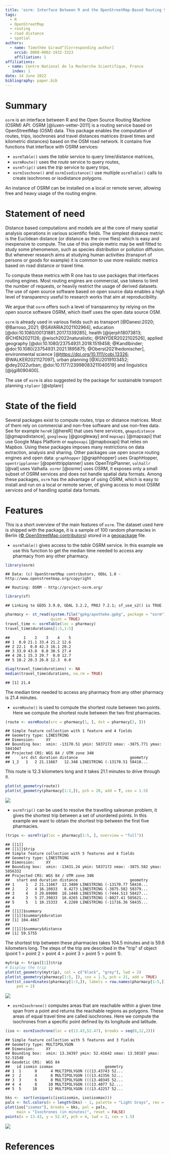 ```yaml
---
title: 'osrm: Interface Between R and the OpenStreetMap-Based Routing Service OSRM'
tags:
  - R
  - OpenStreetMap
  - routing
  - road distance
  - spatial
authors:
  - name: Timothée Giraud^[Corresponding author] 
    orcid: 0000-0002-1932-3323
    affiliation: 1
affiliations:
 - name: Centre National de la Recherche Scientifique, France
   index: 1
date: 14 June 2022
bibliography: paper.bib
---
```


# Summary

`osrm` is an interface between R and the Open Source Routing Machine (OSRM) API. OSRM [@luxen-vetter-2011] is a routing service based on OpenStreetMap (OSM) data. This package enables the computation of routes, trips, isochrones and travel distances matrices (travel times and kilometric distances) based on the OSM road network. 
It contains five functions that interface with OSRM services:

- `osrmTable()` uses the *table* service to query time/distance matrices,
- `osrmRoute()` uses the *route* service to query routes,
- `osrmTrip()` uses the *trip* service to query trips,
- `osrmIsochone()` and `osrmIsodistance()` use multiple `osrmTable()` calls to create isochrones or isodistance polygons.

An instance of OSRM can be installed on a local or remote server, allowing free and heavy usage of the routing engine.



# Statement of need

Distance based computations and models are at the core of many spatial analysis operations in various scientific fields.
The simplest distance metric is the Euclidean distance (or distance as the crow flies) which is easy and inexpensive to compute. The use of this simple metric may be well fitted to study some phenomenon, such as species distribution or pollution diffusion. 
But whenever research aims at studying human activities (transport of persons or goods for example) it is common to use more realistic metrics based on road distance or travel time.

To compute these metrics with R one has to use packages that interfaces routing engines. Most routing engines are commercial, use tokens to limit the number of requests, or heavily restrict the usage of derived datasets. 
The use of open source software based on open source data enables a high level of transparency useful to research works that aim at reproducibility. 

We argue that `osrm` offers such a level of transparency by relying on the open source software OSRM, which itself uses the open data source OSM.  

`osrm` is already used in various fields such as
transport [@Danesi:2020; @Barroso_2021; @SAVARIA2021102964], 
education [@doi:10.1080/00131881.2017.1339285], 
health [@ijerph18073813; @CHEN2021126; @wisch2022naturalistic; @SNYDER2022102526], 
applied geography [@doi:10.1080/23754931.2018.1519458; @Kandlbinder; @doi:10.1080/23754931.2021.1895875; @Oberst2021hedonischer], 
environmental science [@https://doi.org/10.1111/cobi.13326; @WALKER2021127097], 
urban planning [@XU2019103452; @dey2022urban; @doi:10.1177/23998083211040519] 
and linguistics [@ijgi8090400].  

The use of `osrm` is also suggested by the package for sustainable transport planning `stplanr` [@stplanr]


# State of the field

Several packages exist to compute routes, trips or distance matrices. Most of them rely on commercial and non-free software and use non-free data. See for example `hereR` [@hereR] that uses here services, `gmapsdistance` [@gmapsdistance], `googleway` [@googleway] and `mapsapi` [@mapsapi] that use Google Maps Platform or `mapboxapi` [@mapboxapi] that relies on Mapbox. Using these packages imposes many restrictions on data extraction, analysis and sharing. Other packages use open source routing engines and open data: `graphhopper` [@graphhopper] uses GraphHopper, `opentripplanner` [@openttripplanner] uses OpenTripPlanner, `valhallr` [@val] uses Valhalla. `osrmr` [@osrmr] uses OSRM, it exposes only a small subset of OSRM services and does not handle spatial data formats. 
Among these packages, `osrm` has the advantage of using OSRM, which is easy to install and run on a local or remote server, of giving access to most OSRM services and of handling spatial data formats. 

# Features 

This is a short overview of the main features of `osrm`. The dataset used here is shipped with the package, it is a sample of 100 random pharmacies in Berlin ([© OpenStreetMap contributors](https://www.openstreetmap.org/copyright/en)) stored in a [geopackage](https://www.geopackage.org/) file.  

* `osrmTable()` gives access to the *table* OSRM service. In this example we use this function to get the median time needed to access any pharmacy from any other pharmacy.   

``` r
library(osrm)
```

    ## Data: (c) OpenStreetMap contributors, ODbL 1.0 - http://www.openstreetmap.org/copyright

    ## Routing: OSRM - http://project-osrm.org/


``` r
library(sf)
```

    ## Linking to GEOS 3.9.0, GDAL 3.2.2, PROJ 7.2.1; sf_use_s2() is TRUE

``` r
pharmacy <- st_read(system.file("gpkg/apotheke.gpkg", package = "osrm"), 
                    quiet = TRUE)
travel_time <- osrmTable(loc = pharmacy)
travel_time$durations[1:5,1:5]
```

    ##      1    2    3    4    5
    ## 1  0.0 21.1 33.4 21.2 12.6
    ## 2 22.1  0.0 42.3 16.1 20.2
    ## 3 33.0 43.0  0.0 30.5 27.4
    ## 4 20.1 15.3 29.7  0.0 12.7
    ## 5 10.2 20.3 26.8 12.3  0.0

``` r
diag(travel_time$durations) <- NA
median(travel_time$durations, na.rm = TRUE)
```

    ## [1] 21.4

The median time needed to access any pharmacy from any other pharmacy is 21.4 minutes. 


* `osrmRoute()` is used to compute the shortest route between two points. Here we compute the shortest route between the two first pharmacies. 

``` r
(route <- osrmRoute(src = pharmacy[1, ], dst = pharmacy[2, ]))
```

    ## Simple feature collection with 1 feature and 4 fields
    ## Geometry type: LINESTRING
    ## Dimension:     XY
    ## Bounding box:  xmin: -13170.51 ymin: 5837172 xmax: -3875.771 ymax: 5841047
    ## Projected CRS: WGS 84 / UTM zone 34N
    ##     src dst duration distance                       geometry
    ## 1_2   1   2 21.11667   12.348 LINESTRING (-13170.51 58410...

This route is 12.3 kilometers long and it takes 21.1 minutes to drive through it. 

``` r
plot(st_geometry(route))
plot(st_geometry(pharmacy[1:2,]), pch = 20, add = T, cex = 1.5)
```

![](route.png)


* `osrmTrip()` can be used to resolve the travelling salesman problem, it gives the shortest trip between a set of unordered points. In this example we want to obtain the shortest trip between the first five pharmacies. 

``` r
(trips <- osrmTrip(loc = pharmacy[1:5, ], overview = "full"))
```

    ## [[1]]
    ## [[1]]$trip
    ## Simple feature collection with 5 features and 4 fields
    ## Geometry type: LINESTRING
    ## Dimension:     XY
    ## Bounding box:  xmin: -13431.24 ymin: 5837172 xmax: -3875.582 ymax: 5856332
    ## Projected CRS: WGS 84 / UTM zone 34N
    ##   start end duration distance                       geometry
    ## 1     1   2 21.11667  12.3480 LINESTRING (-13170.77 58410...
    ## 2     2   4 16.10833   8.4273 LINESTRING (-3875.582 58379...
    ## 3     4   3 29.69000  18.1448 LINESTRING (-7444.513 58427...
    ## 4     3   5 27.39833  16.4265 LINESTRING (-8027.41 585621...
    ## 5     5   1 10.15333   4.2289 LINESTRING (-11716.36 58435...
    ## 
    ## [[1]]$summary
    ## [[1]]$summary$duration
    ## [1] 104.4667
    ## 
    ## [[1]]$summary$distance
    ## [1] 59.5755

The shortest trip between these pharmacies takes 104.5 minutes and is 59.6 kilometers long. The steps of the trip are described in the "trip" sf object (point 1 > point 2 > point 4 > point 3 > point 5 > point 1).

``` r
mytrip <- trips[[1]]$trip
# Display the trip
plot(st_geometry(mytrip), col = c("black", "grey"), lwd = 2)
plot(st_geometry(pharmacy[1:5, ]), cex = 1.5, pch = 21, add = TRUE)
text(st_coordinates(pharmacy[1:5,]), labels = row.names(pharmacy[1:5,]), 
     pos = 2)
```

![](trip.png)


* `osrmIsochrone()` computes areas that are reachable within a given time span from a point and returns the reachable regions as polygons. These areas of equal travel time are called isochrones. Here we compute the isochrones from a specific point defined by its longitude and latitude. 

``` r
(iso <- osrmIsochrone(loc = c(13.43,52.47), breaks = seq(0,12,2)))
```

    ## Simple feature collection with 5 features and 3 fields
    ## Geometry type: MULTIPOLYGON
    ## Dimension:     XY
    ## Bounding box:  xmin: 13.34397 ymin: 52.41642 xmax: 13.50187 ymax: 52.51548
    ## Geodetic CRS:  WGS 84
    ##   id isomin isomax                       geometry
    ## 1  1      0      4 MULTIPOLYGON (((13.43743 52...
    ## 2  2      4      6 MULTIPOLYGON (((13.42356 52...
    ## 3  3      6      8 MULTIPOLYGON (((13.40345 52...
    ## 4  4      8     10 MULTIPOLYGON (((13.4077 52....
    ## 5  5     10     12 MULTIPOLYGON (((13.42257 52...

``` r
bks <-  sort(unique(c(iso$isomin, iso$isomax)))
pals <- hcl.colors(n = length(bks) - 1, palette = "Light Grays", rev = TRUE)
plot(iso["isomax"], breaks = bks, pal = pals, 
     main = "Isochrones (in minutes)", reset = FALSE)
points(x = 13.43, y = 52.47, pch = 4, lwd = 2, cex = 1.5)
```

![](iso.png)


# References
